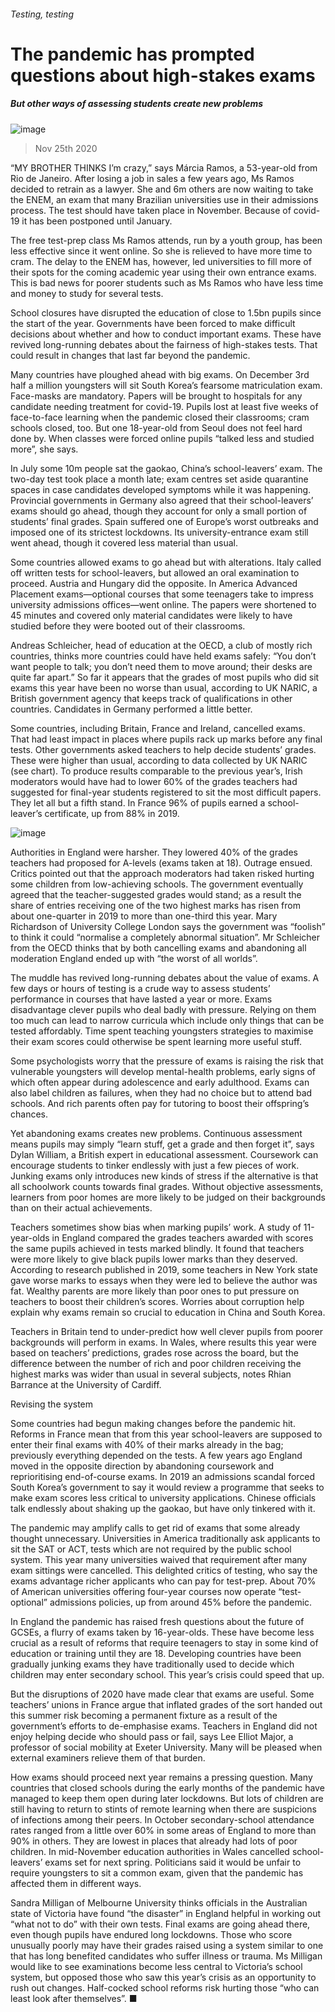 ###### Testing, testing
# The pandemic has prompted questions about high-stakes exams 
##### But other ways of assessing students create new problems 
![image](images/20201128_IRD001_0.jpg) 
> Nov 25th 2020 
“MY BROTHER THINKS I’m crazy,” says Márcia Ramos, a 53-year-old from Rio de Janeiro. After losing a job in sales a few years ago, Ms Ramos decided to retrain as a lawyer. She and 6m others are now waiting to take the ENEM, an exam that many Brazilian universities use in their admissions process. The test should have taken place in November. Because of covid-19 it has been postponed until January. 
The free test-prep class Ms Ramos attends, run by a youth group, has been less effective since it went online. So she is relieved to have more time to cram. The delay to the ENEM has, however, led universities to fill more of their spots for the coming academic year using their own entrance exams. This is bad news for poorer students such as Ms Ramos who have less time and money to study for several tests.

School closures have disrupted the education of close to 1.5bn pupils since the start of the year. Governments have been forced to make difficult decisions about whether and how to conduct important exams. These have revived long-running debates about the fairness of high-stakes tests. That could result in changes that last far beyond the pandemic.
Many countries have ploughed ahead with big exams. On December 3rd half a million youngsters will sit South Korea’s fearsome matriculation exam. Face-masks are mandatory. Papers will be brought to hospitals for any candidate needing treatment for covid-19. Pupils lost at least five weeks of face-to-face learning when the pandemic closed their classrooms; cram schools closed, too. But one 18-year-old from Seoul does not feel hard done by. When classes were forced online pupils “talked less and studied more”, she says.
In July some 10m people sat the gaokao, China’s school-leavers’ exam. The two-day test took place a month late; exam centres set aside quarantine spaces in case candidates developed symptoms while it was happening. Provincial governments in Germany also agreed that their school-leavers’ exams should go ahead, though they account for only a small portion of students’ final grades. Spain suffered one of Europe’s worst outbreaks and imposed one of its strictest lockdowns. Its university-entrance exam still went ahead, though it covered less material than usual.
Some countries allowed exams to go ahead but with alterations. Italy called off written tests for school-leavers, but allowed an oral examination to proceed. Austria and Hungary did the opposite. In America Advanced Placement exams—optional courses that some teenagers take to impress university admissions offices—went online. The papers were shortened to 45 minutes and covered only material candidates were likely to have studied before they were booted out of their classrooms.
Andreas Schleicher, head of education at the OECD, a club of mostly rich countries, thinks more countries could have held exams safely: “You don’t want people to talk; you don’t need them to move around; their desks are quite far apart.” So far it appears that the grades of most pupils who did sit exams this year have been no worse than usual, according to UK NARIC, a British government agency that keeps track of qualifications in other countries. Candidates in Germany performed a little better.
Some countries, including Britain, France and Ireland, cancelled exams. That had least impact in places where pupils rack up marks before any final tests. Other governments asked teachers to help decide students’ grades. These were higher than usual, according to data collected by UK NARIC (see chart). To produce results comparable to the previous year’s, Irish moderators would have had to lower 60% of the grades teachers had suggested for final-year students registered to sit the most difficult papers. They let all but a fifth stand. In France 96% of pupils earned a school-leaver’s certificate, up from 88% in 2019.
![image](images/20201128_IRC044.png) 

Authorities in England were harsher. They lowered 40% of the grades teachers had proposed for A-levels (exams taken at 18). Outrage ensued. Critics pointed out that the approach moderators had taken risked hurting some children from low-achieving schools. The government eventually agreed that the teacher-suggested grades would stand; as a result the share of entries receiving one of the two highest marks has risen from about one-quarter in 2019 to more than one-third this year. Mary Richardson of University College London says the government was “foolish” to think it could “normalise a completely abnormal situation”. Mr Schleicher from the OECD thinks that by both cancelling exams and abandoning all moderation England ended up with “the worst of all worlds”.
The muddle has revived long-running debates about the value of exams. A few days or hours of testing is a crude way to assess students’ performance in courses that have lasted a year or more. Exams disadvantage clever pupils who deal badly with pressure. Relying on them too much can lead to narrow curricula which include only things that can be tested affordably. Time spent teaching youngsters strategies to maximise their exam scores could otherwise be spent learning more useful stuff.
Some psychologists worry that the pressure of exams is raising the risk that vulnerable youngsters will develop mental-health problems, early signs of which often appear during adolescence and early adulthood. Exams can also label children as failures, when they had no choice but to attend bad schools. And rich parents often pay for tutoring to boost their offspring’s chances.
Yet abandoning exams creates new problems. Continuous assessment means pupils may simply “learn stuff, get a grade and then forget it”, says Dylan William, a British expert in educational assessment. Coursework can encourage students to tinker endlessly with just a few pieces of work. Junking exams only introduces new kinds of stress if the alternative is that all schoolwork counts towards final grades. Without objective assessments, learners from poor homes are more likely to be judged on their backgrounds than on their actual achievements.
Teachers sometimes show bias when marking pupils’ work. A study of 11-year-olds in England compared the grades teachers awarded with scores the same pupils achieved in tests marked blindly. It found that teachers were more likely to give black pupils lower marks than they deserved. According to research published in 2019, some teachers in New York state gave worse marks to essays when they were led to believe the author was fat. Wealthy parents are more likely than poor ones to put pressure on teachers to boost their children’s scores. Worries about corruption help explain why exams remain so crucial to education in China and South Korea.
Teachers in Britain tend to under-predict how well clever pupils from poorer backgrounds will perform in exams. In Wales, where results this year were based on teachers’ predictions, grades rose across the board, but the difference between the number of rich and poor children receiving the highest marks was wider than usual in several subjects, notes Rhian Barrance at the University of Cardiff.
Revising the system
Some countries had begun making changes before the pandemic hit. Reforms in France mean that from this year school-leavers are supposed to enter their final exams with 40% of their marks already in the bag; previously everything depended on the tests. A few years ago England moved in the opposite direction by abandoning coursework and reprioritising end-of-course exams. In 2019 an admissions scandal forced South Korea’s government to say it would review a programme that seeks to make exam scores less critical to university applications. Chinese officials talk endlessly about shaking up the gaokao, but have only tinkered with it.
The pandemic may amplify calls to get rid of exams that some already thought unnecessary. Universities in America traditionally ask applicants to sit the SAT or ACT, tests which are not required by the public school system. This year many universities waived that requirement after many exam sittings were cancelled. This delighted critics of testing, who say the exams advantage richer applicants who can pay for test-prep. About 70% of American universities offering four-year courses now operate “test-optional” admissions policies, up from around 45% before the pandemic.
In England the pandemic has raised fresh questions about the future of GCSEs, a flurry of exams taken by 16-year-olds. These have become less crucial as a result of reforms that require teenagers to stay in some kind of education or training until they are 18. Developing countries have been gradually junking exams they have traditionally used to decide which children may enter secondary school. This year’s crisis could speed that up.
But the disruptions of 2020 have made clear that exams are useful. Some teachers’ unions in France argue that inflated grades of the sort handed out this summer risk becoming a permanent fixture as a result of the government’s efforts to de-emphasise exams. Teachers in England did not enjoy helping decide who should pass or fail, says Lee Elliot Major, a professor of social mobility at Exeter University. Many will be pleased when external examiners relieve them of that burden.
How exams should proceed next year remains a pressing question. Many countries that closed schools during the early months of the pandemic have managed to keep them open during later lockdowns. But lots of children are still having to return to stints of remote learning when there are suspicions of infections among their peers. In October secondary-school attendance rates ranged from a little over 60% in some areas of England to more than 90% in others. They are lowest in places that already had lots of poor children. In mid-November education authorities in Wales cancelled school-leavers’ exams set for next spring. Politicians said it would be unfair to require youngsters to sit a common exam, given that the pandemic has affected them in different ways.
Sandra Milligan of Melbourne University thinks officials in the Australian state of Victoria have found “the disaster” in England helpful in working out “what not to do” with their own tests. Final exams are going ahead there, even though pupils have endured long lockdowns. Those who score unusually poorly may have their grades raised using a system similar to one that has long benefited candidates who suffer illness or trauma. Ms Milligan would like to see examinations become less central to Victoria’s school system, but opposed those who saw this year’s crisis as an opportunity to rush out changes. Half-cocked school reforms risk hurting those “who can least look after themselves”. ■
